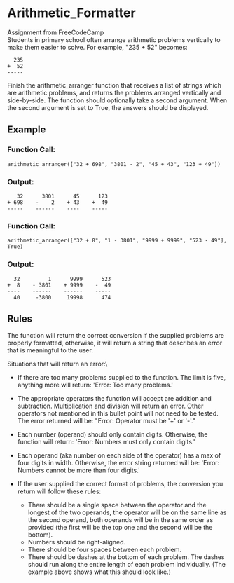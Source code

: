 # Arithmetic_Formatter
Assignment from FreeCodeCamp\
Students in primary school often arrange arithmetic problems vertically to make them easier to solve. For example, "235 + 52" becomes:
```
  235
+  52
-----
```
Finish the arithmetic_arranger function that receives a list of strings which are arithmetic problems, and returns the problems arranged vertically and side-by-side. The function should optionally take a second argument. When the second argument is set to True, the answers should be displayed.

## Example
### Function Call:
```
arithmetic_arranger(["32 + 698", "3801 - 2", "45 + 43", "123 + 49"])
```
### Output:
```
   32      3801      45      123
+ 698    -    2    + 43    +  49
-----    ------    ----    -----
```
### Function Call:
```
arithmetic_arranger(["32 + 8", "1 - 3801", "9999 + 9999", "523 - 49"], True)
```
### Output:
```
  32         1      9999      523
+  8    - 3801    + 9999    -  49
----    ------    ------    -----
  40     -3800     19998      474
```
## Rules
The function will return the correct conversion if the supplied problems are properly formatted, otherwise, it will return a string that describes an error that is meaningful to the user.

Situations that will return an error:\
  - If there are too many problems supplied to the function. The limit is five, anything more will return: 'Error: Too many problems.'
  
  - The appropriate operators the function will accept are addition and subtraction. Multiplication and division will return an error. Other operators not mentioned in this bullet point will not need to be tested. The error returned will be: "Error: Operator must be '+' or '-'."
  
  - Each number (operand) should only contain digits. Otherwise, the function will return: 'Error: Numbers must only contain digits.'
  
  - Each operand (aka number on each side of the operator) has a max of four digits in width. Otherwise, the error string returned will be: 'Error: Numbers cannot be more than four digits.'

- If the user supplied the correct format of problems, the conversion you return will follow these rules:
  - There should be a single space between the operator and the longest of the two operands, the operator will be on the same line as the second operand, both operands will be in the same order as provided (the first will be the top one and the second will be the bottom).<br/>
  - Numbers should be right-aligned.<br/>
  - There should be four spaces between each problem.<br/>
  - There should be dashes at the bottom of each problem. The dashes should run along the entire length of each problem individually. (The example above shows what this should look like.)
